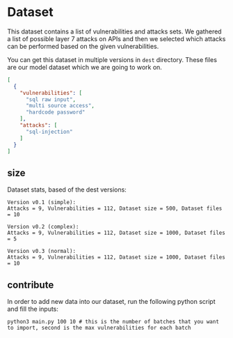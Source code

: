 # Dataset

This dataset contains a list of vulnerabilities and attacks sets. We gathered a list
of possible layer 7 attacks on APIs and then we selected which attacks can be performed
based on the given vulnerabilities.

You can get this dataset in multiple versions in ```dest``` directory.
These files are our
model dataset which we are going to work on.

```json
[
  {
    "vulnerabilities": [
      "sql raw input",
      "multi source access",
      "hardcode password"
    ],
    "attacks": [
      "sql-injection"
    ]
  }
]
```

## size

Dataset stats, based of the dest versions:

```shell
Version v0.1 (simple):
Attacks = 9, Vulnerabilities = 112, Dataset size = 500, Dataset files = 10
```

```shell
Version v0.2 (complex):
Attacks = 9, Vulnerabilities = 112, Dataset size = 1000, Dataset files = 5
```

```shell
Version v0.3 (normal):
Attacks = 9, Vulnerabilities = 112, Dataset size = 1000, Dataset files = 10
```

## contribute

In order to add new data into our dataset, run the following python script and fill the inputs:

```shell
python3 main.py 100 10 # this is the number of batches that you want to import, second is the max vulnerabilities for each batch
```
